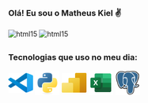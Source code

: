 ### Olá! Eu sou o Matheus Kiel ✌
<div style="Display: inline_block">
    <img align="center" alt="html15" src="https://github-readme-stats.vercel.app/api?username=matheuskiel&show_icons=true&theme=tokyonight">
    <img align="center" alt="html15" src="https://github-readme-stats.vercel.app/api/top-langs/?username=matheuskiel&theme=tokyonight">
</div>

##

### Tecnologias que uso no meu dia:
<div style="Display: inline_block">
    <img align="center" alt="kiel-powerBI" height="40" width="50" src="./icons/vscode-original.svg">
    <img align="center" alt="kiel-powerBI" height="50" width="50" src="./icons/python-original.svg">
    <img align="center" alt="kiel-powerBI" height="40" width="50" src="./icons/Power-BI.svg">
    <img align="center" alt="kiel-powerBI" height="50" width="50" src="./icons/excel-icon.svg">
    <img align="center" alt="kiel-powerBI" height="50" width="50" src="./icons/postgresql-original.svg">
    
</div>

##
